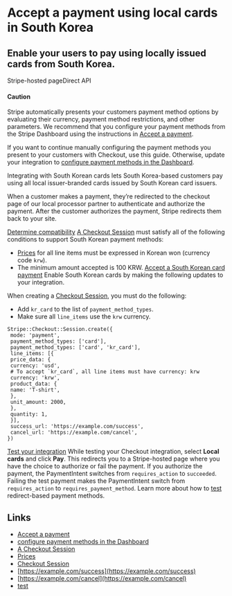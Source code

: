 # Accept a payment using local cards in South Korea

## Enable your users to pay using locally issued cards from South Korea.

Stripe-hosted pageDirect API
#### Caution

Stripe automatically presents your customers payment method options by
evaluating their currency, payment method restrictions, and other parameters. We
recommend that you configure your payment methods from the Stripe Dashboard
using the instructions in [Accept a
payment](https://docs.stripe.com/payments/accept-a-payment?platform=web&ui=stripe-hosted).

If you want to continue manually configuring the payment methods you present to
your customers with Checkout, use this guide. Otherwise, update your integration
to [configure payment methods in the
Dashboard](https://docs.stripe.com/payments/dashboard-payment-methods).

Integrating with South Korean cards lets South Korea-based customers pay using
all local issuer-branded cards issued by South Korean card issuers.

When a customer makes a payment, they’re redirected to the checkout page of our
local processor partner to authenticate and authorize the payment. After the
customer authorizes the payment, Stripe redirects them back to your site.

[Determine
compatibility](https://docs.stripe.com/payments/kr-card/accept-a-payment#compatibility)
[A Checkout
Session](https://docs.stripe.com/payments/checkout/how-checkout-works) must
satisfy all of the following conditions to support South Korean payment methods:

- [Prices](https://docs.stripe.com/api/prices) for all line items must be
expressed in Korean won (currency code `krw`).
- The minimum amount accepted is 100 KRW.
[Accept a South Korean card
payment](https://docs.stripe.com/payments/kr-card/accept-a-payment#accept-a-kr-card-payment)
Enable South Korean cards by making the following updates to your integration.

When creating a [Checkout
Session](https://docs.stripe.com/api/checkout/sessions), you must do the
following:

- Add `kr_card` to the list of `payment_method_types`.
- Make sure all `line_items` use the `krw` currency.

```
Stripe::Checkout::Session.create({
 mode: 'payment',
 payment_method_types: ['card'],
 payment_method_types: ['card', 'kr_card'],
 line_items: [{
 price_data: {
 currency: 'usd',
 # To accept `kr_card`, all line items must have currency: krw
 currency: 'krw',
 product_data: {
 name: 'T-shirt',
 },
 unit_amount: 2000,
 },
 quantity: 1,
 }],
 success_url: 'https://example.com/success',
 cancel_url: 'https://example.com/cancel',
})
```

[Test your
integration](https://docs.stripe.com/payments/kr-card/accept-a-payment#test-integration)
While testing your Checkout integration, select **Local cards** and click
**Pay**. This redirects you to a Stripe-hosted page where you have the choice to
authorize or fail the payment. If you authorize the payment, the PaymentIntent
switches from `requires_action` to `succeeded`. Failing the test payment makes
the PaymentIntent switch from `requires_action` to `requires_payment_method`.
Learn more about how to [test](https://docs.stripe.com/testing#redirects)
redirect-based payment methods.

## Links

- [Accept a
payment](https://docs.stripe.com/payments/accept-a-payment?platform=web&ui=stripe-hosted)
- [configure payment methods in the
Dashboard](https://docs.stripe.com/payments/dashboard-payment-methods)
- [A Checkout
Session](https://docs.stripe.com/payments/checkout/how-checkout-works)
- [Prices](https://docs.stripe.com/api/prices)
- [Checkout Session](https://docs.stripe.com/api/checkout/sessions)
- [https://example.com/success](https://example.com/success)
- [https://example.com/cancel](https://example.com/cancel)
- [test](https://docs.stripe.com/testing#redirects)
